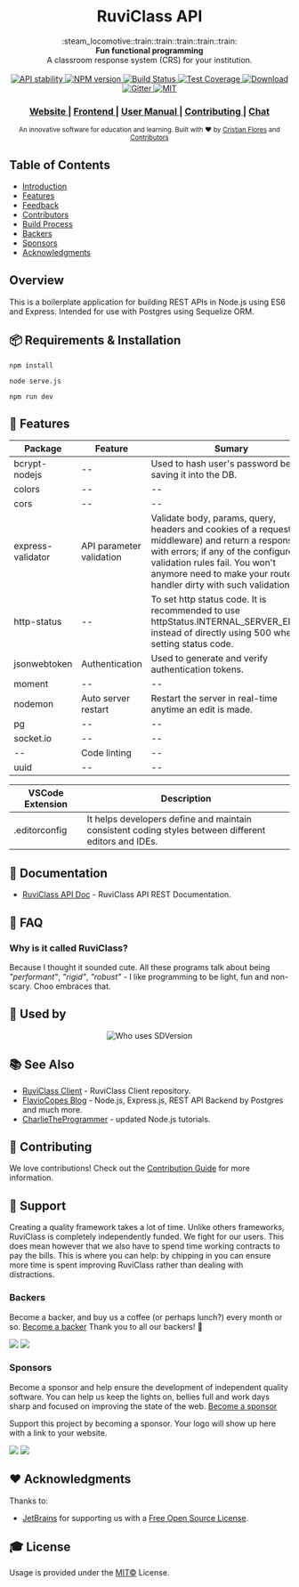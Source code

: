 
<h1 align="center">RuviClass API</h1>

<div align="center">
  :steam_locomotive::train::train::train::train::train:
</div>
<div align="center">
  <strong>Fun functional programming</strong>
</div>
<div align="center">
  A classroom response system (CRS) for your institution.
</div>

<br />

<div align="center">
  <!-- Stability -->
  <a href="https://nodejs.org/api/documentation.html#documentation_stability_index">
    <img src="https://img.shields.io/badge/stability-experimental-orange.svg?style=flat-square"
      alt="API stability" />
  </a>
  <!-- NPM version -->
  <a href="https://npmjs.org/package/choo">
    <img src="https://img.shields.io/npm/v/choo.svg?style=flat-square"
      alt="NPM version" />
  </a>
  <!-- Build Status -->
  <a href="https://travis-ci.org/choojs/choo">
    <img src="https://img.shields.io/travis/choojs/choo/master.svg?style=flat-square"
      alt="Build Status" />
  </a>
  <!-- Test Coverage -->
  <a href="https://codecov.io/github/choojs/choo">
    <img src="https://img.shields.io/codecov/c/github/choojs/choo/master.svg?style=flat-square" 
      alt="Test Coverage" />
  </a>
  <!-- Downloads -->
  <a href="https://npmjs.org/package/choo">
    <img src="https://img.shields.io/npm/dt/choo.svg?style=flat-square" 
      alt="Download" />
  </a>
  <!-- Chat -->
  <a href="https://gitter.im/array-mixer/Lobby?utm_source=badge&utm_medium=badge&utm_campaign=pr-badge&utm_content=badge">
    <img src="https://badges.gitter.im/array-mixer/Lobby.svg" 
      alt ="Gitter">
  </a>
  <!-- License -->
  <a href="https://opensource.org/licenses/MIT">
    <img src="https://img.shields.io/badge/license-MIT-blue.svg" 
      alt="MIT">
  </a>
</div>


<div align="center">
  <h3>
  <a href="#">
      Website
    </a>
    <span> | </span>
    <a href="#">
      Frontend
    </a>
    <span> | </span>
    <a href="#">
      User Manual
    </a>
    <span> | </span>
    <a href="https://github.com/choojs/choo/blob/master/.github/CONTRIBUTING.md">
      Contributing
    </a>
    <span> | </span>
    <a href="#">
      Chat
    </a>
  </h3>
</div>

<div align="center">
  <sub>An innovative software for education and learning. Built with ❤︎ by
  <a href="https://twitter.com/yoshuawuyts">Cristian Flores</a> and
  <a href="https://github.com/choojs/choo/graphs/contributors">
    Contributors
  </a>
</div>

## Table of Contents 

- [Introduction](#introduction)
- [Features](#features)
- [Feedback](#feedback)
- [Contributors](#contributors)
- [Build Process](#build-process)
- [Backers](#backers-)
- [Sponsors](#sponsors-)
- [Acknowledgments](#acknowledgments)

## Overview

This is a boilerplate application for building REST APIs in Node.js using ES6 and Express. Intended for use with Postgres using Sequelize ORM.

## 📦 Requirements & Installation 

```
npm install
```
```
node serve.js
```
```
npm run dev
```

## 🎨 Features

Package             | Feature                        |  Sumary
--------------------|--------------------------------|----------------------------------
bcrypt-nodejs       | --                             | Used to hash user's password before saving it into the DB.    
colors              | --                             | --
cors                | --                             | --
express-validator   | API parameter validation       |  Validate body, params, query, headers and cookies of a request (via middleware) and return a response with errors; if any of the configured validation rules fail. You won't anymore need to make your route handler dirty with such validations.
http-status         | --                             | To set http status code. It is recommended to use httpStatus.INTERNAL_SERVER_ERROR instead of directly using 500 when setting status code.
jsonwebtoken        | Authentication                 | Used to generate and verify authentication tokens.
moment              | --                             | --
nodemon             | Auto server restart            | Restart the server in real-time anytime an edit is made.
pg                  | --                             | --
socket&#46;io       | --                             | --
--                  | Code linting                   | --
uuid                | --                             | --

VSCode Extension  | Description
------------------|------------------------
.editorconfig     | It helps developers define and maintain consistent coding styles between different editors and IDEs.

## 📙 Documentation

- [RuviClass API Doc](#) - RuviClass API REST Documentation.

## 💬 FAQ

### Why is it called RuviClass?
Because I thought it sounded cute. All these programs talk about being
_"performant"_, _"rigid"_, _"robust"_ - I like programming to be light, fun and
non-scary. Choo embraces that.

## 🚀 Used by

<p align="center">
       <img src="https://dl.dropboxusercontent.com/s/yp3kwu2lobe9pvg/who-uses-sdversion.png?dl=0" alt="Who uses SDVersion">
</p>

## 📚 See Also

- [RuviClass Client](https://github.com/choojs/bankai) - RuviClass Client repository.
- [FlavioCopes Blog](https://flaviocopes.com/) - Node.js, Express.js, REST API Backend by Postgres and much more.
- [CharlieTheProgrammer](https://charlietheprogrammer.com/) - updated Node.js tutorials.

## 🤝 Contributing

We love contributions! Check out the [Contribution Guide](https://github.com/sourcerer-io/sourcerer-app/blob/master/CONTRIBUTING.md) for more information.

## 🎁 Support

Creating a quality framework takes a lot of time. Unlike others frameworks, RuviClass is completely independently funded. We fight for our users. This does mean however that we also have to spend time working contracts to pay the bills. This is where you can help: by chipping in you can ensure more time is spent improving RuviClass rather than dealing with distractions.

### Backers 
Become a backer, and buy us a coffee (or perhaps lunch?) every month or so. [Become a backer](https://opencollective.com/choo#backer)
Thank you to all our backers! 🙏

<a href="https://opencollective.com/choo/backer/0/website" target="_blank"><img src="https://opencollective.com/choo/backer/0/avatar.svg"></a>
<a href="https://opencollective.com/choo/backer/10/website" target="_blank"><img src="https://opencollective.com/choo/backer/10/avatar.svg"></a>

### Sponsors
Become a sponsor and help ensure the development of independent quality software. You can help us keep the lights on, bellies full and work days sharp and focused on improving the state of the web. [Become a sponsor](https://opencollective.com/choo#sponsor)

Support this project by becoming a sponsor. Your logo will show up here with a link to your website.

<a href="https://opencollective.com/choo/sponsor/0/website" target="_blank"><img src="https://opencollective.com/choo/sponsor/0/avatar.svg"></a>
<a href="https://opencollective.com/choo/sponsor/1/website" target="_blank"><img src="https://opencollective.com/choo/sponsor/1/avatar.svg"></a>

## ❤️ Acknowledgments
Thanks to:
- [JetBrains](https://www.jetbrains.com) for supporting us with a [Free Open Source License](https://www.jetbrains.com/buy/opensource).

## 🎓 License
Usage is provided under the [MIT©](https://tldrlegal.com/license/mit-license) License.
